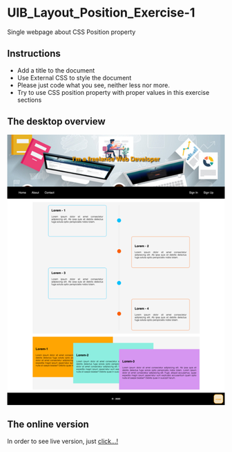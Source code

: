 # UIB_Layout_Position_Exercise-1

Single webpage about CSS Position property

## Instructions

- Add a title to the document
- Use External CSS to style the document
- Please just code what you see, neither less nor more.
- Try to use CSS position property with proper values in this exercise sections

## The desktop overview

![The overview](./images/desktop.png "The general overview")

## The online version

In order to see live version, just [click...!](https://hsnakk.github.io/UIB_Layout_Position_Exercise-1/)
